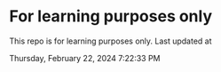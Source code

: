 # For learning purposes only
This repo is for learning purposes only.
Last updated at

Thursday, February 22, 2024 7:22:33 PM

